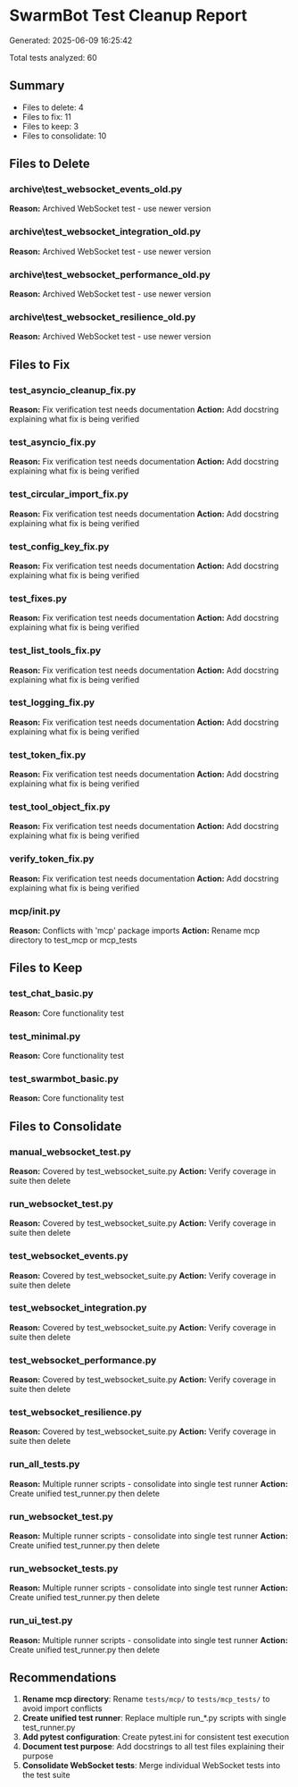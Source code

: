 # SwarmBot Test Cleanup Report

Generated: 2025-06-09 16:25:42

Total tests analyzed: 60

## Summary
- Files to delete: 4
- Files to fix: 11
- Files to keep: 3
- Files to consolidate: 10

## Files to Delete

### archive\test_websocket_events_old.py
**Reason:** Archived WebSocket test - use newer version

### archive\test_websocket_integration_old.py
**Reason:** Archived WebSocket test - use newer version

### archive\test_websocket_performance_old.py
**Reason:** Archived WebSocket test - use newer version

### archive\test_websocket_resilience_old.py
**Reason:** Archived WebSocket test - use newer version

## Files to Fix

### test_asyncio_cleanup_fix.py
**Reason:** Fix verification test needs documentation
**Action:** Add docstring explaining what fix is being verified

### test_asyncio_fix.py
**Reason:** Fix verification test needs documentation
**Action:** Add docstring explaining what fix is being verified

### test_circular_import_fix.py
**Reason:** Fix verification test needs documentation
**Action:** Add docstring explaining what fix is being verified

### test_config_key_fix.py
**Reason:** Fix verification test needs documentation
**Action:** Add docstring explaining what fix is being verified

### test_fixes.py
**Reason:** Fix verification test needs documentation
**Action:** Add docstring explaining what fix is being verified

### test_list_tools_fix.py
**Reason:** Fix verification test needs documentation
**Action:** Add docstring explaining what fix is being verified

### test_logging_fix.py
**Reason:** Fix verification test needs documentation
**Action:** Add docstring explaining what fix is being verified

### test_token_fix.py
**Reason:** Fix verification test needs documentation
**Action:** Add docstring explaining what fix is being verified

### test_tool_object_fix.py
**Reason:** Fix verification test needs documentation
**Action:** Add docstring explaining what fix is being verified

### verify_token_fix.py
**Reason:** Fix verification test needs documentation
**Action:** Add docstring explaining what fix is being verified

### mcp/__init__.py
**Reason:** Conflicts with 'mcp' package imports
**Action:** Rename mcp directory to test_mcp or mcp_tests

## Files to Keep

### test_chat_basic.py
**Reason:** Core functionality test

### test_minimal.py
**Reason:** Core functionality test

### test_swarmbot_basic.py
**Reason:** Core functionality test

## Files to Consolidate

### manual_websocket_test.py
**Reason:** Covered by test_websocket_suite.py
**Action:** Verify coverage in suite then delete

### run_websocket_test.py
**Reason:** Covered by test_websocket_suite.py
**Action:** Verify coverage in suite then delete

### test_websocket_events.py
**Reason:** Covered by test_websocket_suite.py
**Action:** Verify coverage in suite then delete

### test_websocket_integration.py
**Reason:** Covered by test_websocket_suite.py
**Action:** Verify coverage in suite then delete

### test_websocket_performance.py
**Reason:** Covered by test_websocket_suite.py
**Action:** Verify coverage in suite then delete

### test_websocket_resilience.py
**Reason:** Covered by test_websocket_suite.py
**Action:** Verify coverage in suite then delete

### run_all_tests.py
**Reason:** Multiple runner scripts - consolidate into single test runner
**Action:** Create unified test_runner.py then delete

### run_websocket_test.py
**Reason:** Multiple runner scripts - consolidate into single test runner
**Action:** Create unified test_runner.py then delete

### run_websocket_tests.py
**Reason:** Multiple runner scripts - consolidate into single test runner
**Action:** Create unified test_runner.py then delete

### run_ui_test.py
**Reason:** Multiple runner scripts - consolidate into single test runner
**Action:** Create unified test_runner.py then delete

## Recommendations

1. **Rename mcp directory**: Rename `tests/mcp/` to `tests/mcp_tests/` to avoid import conflicts
2. **Create unified test runner**: Replace multiple run_*.py scripts with single test_runner.py
3. **Add pytest configuration**: Create pytest.ini for consistent test execution
4. **Document test purpose**: Add docstrings to all test files explaining their purpose
5. **Consolidate WebSocket tests**: Merge individual WebSocket tests into the test suite